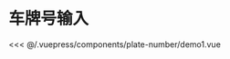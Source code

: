 # 车牌号输入

<common-democode title="PlateNumber 车牌号输入" description="必须先选择省简称后才能输入">
  <plate-number-demo1></plate-number-demo1>
  <highlight-code slot="codeText" lang="vue">
<<< @/.vuepress/components/plate-number/demo1.vue
  </highlight-code>
</common-democode>

<plate-number-attr-desc></plate-number-attr-desc>

